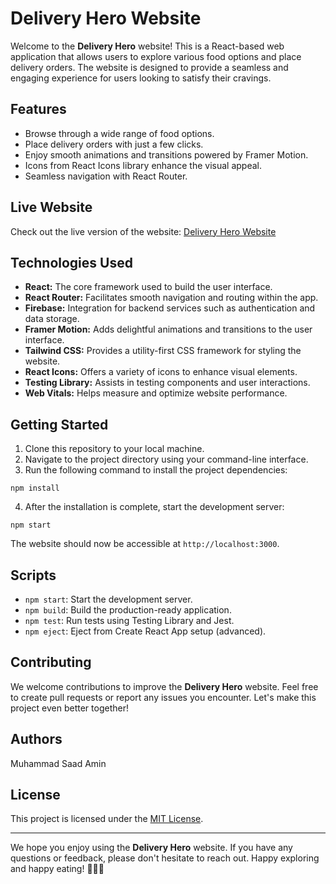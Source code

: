 <h1>Delivery Hero Website</h1>

<p>Welcome to the <strong>Delivery Hero</strong> website! This is a React-based web application that allows users to explore various food options and place delivery orders. The website is designed to provide a seamless and engaging experience for users looking to satisfy their cravings.</p>


 <h2>Features</h2>
<ul>
        <li>Browse through a wide range of food options.</li>
        <li>Place delivery orders with just a few clicks.</li>
        <li>Enjoy smooth animations and transitions powered by Framer Motion.</li>
        <li>Icons from React Icons library enhance the visual appeal.</li>
        <li>Seamless navigation with React Router.</li>
    </ul>
 <h2>Live Website</h2>
    <p>Check out the live version of the website: <a href="https://monumental-mermaid-2ee5a4.netlify.app/">Delivery Hero Website</a></p>

<h2>Technologies Used</h2>
<ul>
        <li><strong>React:</strong> The core framework used to build the user interface.</li>
        <li><strong>React Router:</strong> Facilitates smooth navigation and routing within the app.</li>
        <li><strong>Firebase:</strong> Integration for backend services such as authentication and data storage.</li>
        <li><strong>Framer Motion:</strong> Adds delightful animations and transitions to the user interface.</li>
        <li><strong>Tailwind CSS:</strong> Provides a utility-first CSS framework for styling the website.</li>
        <li><strong>React Icons:</strong> Offers a variety of icons to enhance visual elements.</li>
        <li><strong>Testing Library:</strong> Assists in testing components and user interactions.</li>
        <li><strong>Web Vitals:</strong> Helps measure and optimize website performance.</li>
    </ul>
<h2>Getting Started</h2>
<ol>
        <li>Clone this repository to your local machine.</li>
        <li>Navigate to the project directory using your command-line interface.</li>
        <li>Run the following command to install the project dependencies:</li>
    </ol>
    <pre><code>npm install</code></pre>
    <ol start="4">
        <li>After the installation is complete, start the development server:</li>
    </ol>
    <pre><code>npm start</code></pre>
    <p>The website should now be accessible at <code>http://localhost:3000</code>.</p>
    
<h2>Scripts</h2>
<ul>
        <li><code>npm start</code>: Start the development server.</li>
        <li><code>npm build</code>: Build the production-ready application.</li>
        <li><code>npm test</code>: Run tests using Testing Library and Jest.</li>
        <li><code>npm eject</code>: Eject from Create React App setup (advanced).</li>
    </ul>
    
   <h2>Contributing</h2>
    <p>We welcome contributions to improve the <strong>Delivery Hero</strong> website. Feel free to create pull requests or report any issues you encounter. Let's make this project even better together!</p>

<h2>Authors</h2>
    <p>Muhammad Saad Amin</p>
    <h2>License</h2>
    <p>This project is licensed under the <a href="LICENSE">MIT License</a>.</p>
     <hr>
      <p>We hope you enjoy using the <strong>Delivery Hero</strong> website. If you have any questions or feedback, please don't hesitate to reach out. Happy exploring and happy eating! 🍔🍕🍰</p>

